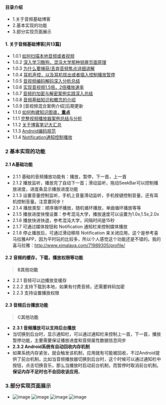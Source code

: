 #### 目录介绍
- 1.关于音频基础博客
- 2.基本实现的功能
- 3.部分实现页面展示



#### 1. 关于音频基础博客[共13篇]
- 1.0.1 [如何扫描本地音频或者视频](http://www.jcodecraeer.com/plus/view.php?aid=9305)
- 1.0.2 [深入学习酷狗，混沌大学那种锁屏页面原理](http://blog.csdn.net/m0_37700275/article/details/79262793)
- 1.0.3 [为什么要捕获/丢弃音频焦点详细讲解](http://blog.csdn.net/m0_37700275/article/details/79269250)
- 1.0.4 [耳机声控，以及耳机拔出或者插入控制播放暂停](http://blog.csdn.net/m0_37700275/article/details/79269722)
- 1.0.5 [音视频编码解码深入分析总结](http://www.jcodecraeer.com/plus/view.php?aid=9334)
- 1.0.6 [实现音视频1.5倍，2倍播放速率](http://www.jcodecraeer.com/plus/view.php?aid=9313)
- 1.0.7 [音频的加密与解密案例实践深入总结](http://www.jcodecraeer.com/plus/view.php?aid=9331)
- 1.0.8 [音频基础知识和概念的介绍](http://www.jcodecraeer.com/plus/view.php?aid=9322)
- 1.0.9 [音视频混合案例介绍]后期更新
- 1.1.0 [如何构建知识图谱，**重点**](https://zhuanlan.zhihu.com/p/33563691)
- 1.1.1 [完整视频播放器案例总结与分析](http://www.jcodecraeer.com/plus/view.php?aid=9147)
- 1.1.2 [关于博客笔记大汇总](https://www.jianshu.com/p/53017c3fc75d)
- 1.1.3 [Android编码规范](https://my.oschina.net/zbj1618/blog/1620101)
- 1.1.4 [Notification通知控制播放](http://www.jcodecraeer.com/plus/view.php?aid=9482)


### 2 基本实现的功能

#### 2.1 A基础功能
>
- 2.1.1 基础的音频播放功能有：播放，暂停，下一首，上一首
- 2.1.2 播放监听，播放完了自动下一首；滑动监听，拖动SeekBar可以控制播放进度，进度条显示播放进度功能
- 2.1.3 设置音量控制监听，手机上音量滑动监听，手机按键控制音量，还有耳机控制音量。注意要同步！
- 2.1.4 播放类型：顺序循环播放，随机循环播放，单曲循环播放等等
- 2.1.5 播放进度快慢设置：参考混沌大学，播放速度可以设置为1.0x,1.5x,2.0x
- 2.1.6 播放快进快退，参考混沌大学，间隔时间是15秒
- 2.1.7 可通过媒体按钮和 Notification 通知栏来控制媒体播放
- 2.1.8 停止播放后，可通过滑动移除 Notification 来关闭应用，这个是参考喜马拉雅APP，因为平时玩的比较多，所以个人感觉这个功能还是不错的。我的喜马拉雅：http://www.ximalaya.com/71989305/profile/


#### 2.2 音频的缓存，下载，播放权限等功能
> **B其他功能**
>
- 2.2.1 音频可以边播放变缓存
- 2.2.2 支持下载到本地，如果有付费音频，还需要转码加密
- 2.2.3 支持设置播放权限


#### 2.3 音频后台播放功能
> **C其他功能**
>
- **2.3.1 音频播放可以支持后台播放**
- 当切换到后台时，显示通知栏，可以通过通知栏来控制上一首，下一首，播放暂停功能，主要需要保证播放进度和音频属性数据信息同步
- **2.3.2 Android系统有自动回收内存机制**
- 如果系统内存紧张，就会触发该机制，应用就有可能被回收，不过Android提供了前台机制，比如当音频播放器切换到后台时，这个时候可以通过通知栏中按钮，点击切换音乐，那么当播放时启动前台机制，而暂停时取消前台机制。**保证内存不足时也不会回收该应用**。


### 3.部分实现页面展示
- ![image](http://upload-images.jianshu.io/upload_images/4432347-321ca95b07ceaa6d.jpg?imageMogr2/auto-orient/strip%7CimageView2/2/w/1240)
![image](http://upload-images.jianshu.io/upload_images/4432347-ff0234e301c0018f.jpg?imageMogr2/auto-orient/strip%7CimageView2/2/w/1240)
![image](http://upload-images.jianshu.io/upload_images/4432347-d79a02ff20308fc6.jpg?imageMogr2/auto-orient/strip%7CimageView2/2/w/1240)
![image](http://upload-images.jianshu.io/upload_images/4432347-12af346217b1b2c5.jpg?imageMogr2/auto-orient/strip%7CimageView2/2/w/1240)